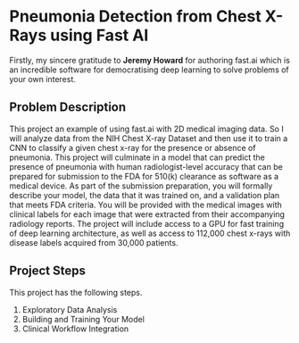 
# Pneumonia Detection from Chest X-Rays using Fast AI

Firstly, my sincere gratitude to **Jeremy Howard** for authoring fast.ai which is an incredible software for democratising deep learning to solve problems of your own interest.


## Problem Description

This project an example of using fast.ai with 2D medical imaging data. So I will analyze data from the NIH Chest X-ray Dataset and then use it to train a CNN to classify a given chest x-ray for the presence or absence of pneumonia. This project will culminate in a model that can predict the presence of pneumonia with human radiologist-level accuracy that can be prepared for submission to the FDA for 510(k) clearance as software as a medical device. As part of the submission preparation, you will formally describe your model, the data that it was trained on, and a validation plan that meets FDA criteria.
You will be provided with the medical images with clinical labels for each image that were extracted from their accompanying radiology reports.
The project will include access to a GPU for fast training of deep learning architecture, as well as access to 112,000 chest x-rays with disease labels acquired from 30,000 patients.

## Project Steps
This project has the following steps.
1.	Exploratory Data Analysis
2.	Building and Training Your Model
3.	Clinical Workflow Integration

